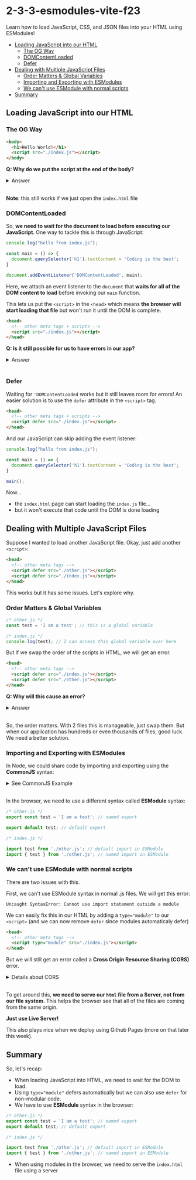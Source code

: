 # 2-3-3-esmodules-vite-f23

Learn how to load JavaScript, CSS, and JSON files into your HTML using ESModules!

- [Loading JavaScript into our HTML](#loading-javascript-into-our-html)
  - [The OG Way](#the-og-way)
  - [DOMContentLoaded](#domcontentloaded)
  - [Defer](#defer)
- [Dealing with Multiple JavaScript Files](#dealing-with-multiple-javascript-files)
  - [Order Matters \& Global Variables](#order-matters--global-variables)
  - [Importing and Exporting with ESModules](#importing-and-exporting-with-esmodules)
  - [We can't use ESModule with normal scripts](#we-cant-use-esmodule-with-normal-scripts)
- [Summary](#summary)

## Loading JavaScript into our HTML

### The OG Way

```html
<body>
  <h1>Hello World!</h1>
  <script src="./index.js"></script>
</body>
```

**Q: Why do we put the script at the end of the body?**

<details><summary>Answer</summary>

Because our JavaScript uses the Elements in the body. If those Elements haven't loaded yet, we can't referenced them! We'll get errors like this:

```error
Uncaught TypeError: Cannot set properties of null (setting 'textContent')
```

</details><br>

**Note**: this still works if we just open the `index.html` file

### DOMContentLoaded

So, **we need to wait for the document to load before executing our JavaScript**. One way to tackle this is through JavaScript:

```js
console.log("hello from index.js");

const main = () => {
  document.querySelector('h1').textContent = 'Coding is the best';
}

document.addEventListener('DOMContentLoaded', main);
```

Here, we attach an event listener to the `document` that **waits for all of the DOM content to load** before invoking our `main` function.

This lets us put the `<script>` in the `<head>` which means **the browser will start loading that file** but won't run it until the DOM is complete.

```html
<head>
  <!-- other meta tags + scripts -->
  <script src="./index.js"></script>
</head>
```

**Q: Is it still possible for us to have errors in our app?**

<details><summary>Answer</summary>

Yes! If accidentally put some DOM code outside of the safety of our `main` function.

```js
console.log("hello from index.js");

const existingText = document.querySelector('h1').textContent;
// ^ this will throw an error

const main = () => {
  document.querySelector('h1').textContent = 'Coding is the best';
}

document.addEventListener('DOMContentLoaded', main);
```

</details><br>

### Defer

Waiting for `'DOMContentLoaded` works but it still leaves room for errors! An easier solution is to use the `defer` attribute in the `<script>` tag.

```html
<head>
  <!-- other meta tags + scripts -->
  <script defer src="./index.js"></script>
</head>
```

And our JavaScript can skip adding the event listener:

```js
console.log("hello from index.js");

const main = () => {
  document.querySelector('h1').textContent = 'Coding is the best';
}

main();
```

Now...
* the `index.html` page can start loading the `index.js` file...
* but it won't execute that code until the DOM is done loading

## Dealing with Multiple JavaScript Files

Suppose I wanted to load another JavaScript file. Okay, just add another `<script>`:

```html
<head>
  <!-- other meta tags -->
  <script defer src="./other.js"></script>
  <script defer src="./index.js"></script>
</head>
```

This works but it has some issues. Let's explore why.

### Order Matters & Global Variables

```js
/* other.js */
const test = 'I am a test'; // this is a global variable

/* index.js */
console.log(test); // I can access this global variable over here
```

But if we swap the order of the scripts in HTML, we will get an error.

```html
<head>
  <!-- other meta tags -->
  <script defer src="./index.js"></script>
  <script defer src="./other.js"></script>
</head>
```

**Q: Why will this cause an error?**

<details><summary>Answer</summary>

It will cause an error because `test` is defined in `other.js` which hasn't been executed yet!

```error
Uncaught ReferenceError: test is not defined
```

</details><br>

So, the order matters. With 2 files this is manageable, just swap them. But when our application has hundreds or even thousands of files, good luck. We need a better solution.

### Importing and Exporting with ESModules

In Node, we could share code by importing and exporting using the **CommonJS** syntax:

<details><summary>See CommonJS Example</summary>

```js
/* other.js */
const test = 'I am a test';

module.exports = test // default export in CommonJS
module.exports = { test } // named export in CommonJS

/* index.js */

const test = require('./other.js'); // default import in CommonJS
const { test } = require('./other.js'); // named import in CommonJS
```

</details><br>

In the browser, we need to use a different syntax called **ESModule** syntax:

```js
/* other.js */
export const test = 'I am a test'; // named export

export default test; // default export

/* index.js */

import test from './other.js'; // default import in ESModule
import { test } from './other.js'; // named import in ESModule
```

### We can't use ESModule with normal scripts

There are two issues with this.

First, we can't use ESModule syntax in normal .js files. We will get this error:

```error
Uncaught SyntaxError: Cannot use import statement outside a module
```

We can easily fix this in our HTML by adding a `type="module"` to our `<script>` (and we can now remove `defer` since modules automaticaly defer)

```html
<head>
  <!-- other meta tags -->
  <script type="module" src="./index.js"></script>
</head>
```

But we will still get an error called a **Cross Origin Resource Sharing (CORS)** error. 

<details><summary>Details about CORS</summary>

The Cross-Origin Resource Sharing (CORS) policy is a security feature implemented by web browsers to restrict webpages from making requests to a different domain than the one that served the original web page. When you open a file using the `file://` protocol (local file system), it is treated as a different origin compared to the typical `http://` or `https://` origins.

If your web app relies on making requests between different modules or resources and you are testing it by directly opening HTML files using the `file://` protocol in a browser, you may encounter CORS errors. This is because the browser enforces the same-origin policy and prevents cross-origin requests, including those made between different files using the `file://` protocol.

To avoid CORS issues during development, it's recommended to set up a local development server (e.g., using tools like `http-server`, `live-server`, or frameworks like Webpack with devServer). Running your web app through a local server will allow you to simulate a more typical web environment with `http://` or `https://` protocols, which should prevent CORS issues during testing.

([Learn more about CORS here](https://developer.mozilla.org/en-US/docs/Web/HTTP/CORS)).

</details><br>


To get around this, **we need to serve our `html` file from a Server, not from our file system**. This helps the browser see that all of the files are coming from the same origin. 

**Just use Live Server!**

This also plays nice when we deploy using Github Pages (more on that later this week).

## Summary

So, let's recap:

* When loading JavaScript into HTML, we need to wait for the DOM to load.
* Using `type="module"` defers automatically but we can also use `defer` for non-modular code.
* We have to use **ESModule** syntax in the browser:

```js
/* other.js */
export const test = 'I am a test'; // named export
export default test; // default export

/* index.js */

import test from './other.js'; // default import in ESModule
import { test } from './other.js'; // named import in ESModule
```

* When using modules in the browser, we need to serve the `index.html` file using a server